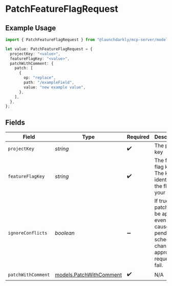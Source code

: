 # PatchFeatureFlagRequest

## Example Usage

```typescript
import { PatchFeatureFlagRequest } from "@launchdarkly/mcp-server/models/operations";

let value: PatchFeatureFlagRequest = {
  projectKey: "<value>",
  featureFlagKey: "<value>",
  patchWithComment: {
    patch: [
      {
        op: "replace",
        path: "/exampleField",
        value: "new example value",
      },
    ],
  },
};
```

## Fields

| Field                                                                                                        | Type                                                                                                         | Required                                                                                                     | Description                                                                                                  |
| ------------------------------------------------------------------------------------------------------------ | ------------------------------------------------------------------------------------------------------------ | ------------------------------------------------------------------------------------------------------------ | ------------------------------------------------------------------------------------------------------------ |
| `projectKey`                                                                                                 | *string*                                                                                                     | :heavy_check_mark:                                                                                           | The project key                                                                                              |
| `featureFlagKey`                                                                                             | *string*                                                                                                     | :heavy_check_mark:                                                                                           | The feature flag key. The key identifies the flag in your code.                                              |
| `ignoreConflicts`                                                                                            | *boolean*                                                                                                    | :heavy_minus_sign:                                                                                           | If true, the patch will be applied even if it causes a pending scheduled change or approval request to fail. |
| `patchWithComment`                                                                                           | [models.PatchWithComment](../../models/patchwithcomment.md)                                                  | :heavy_check_mark:                                                                                           | N/A                                                                                                          |